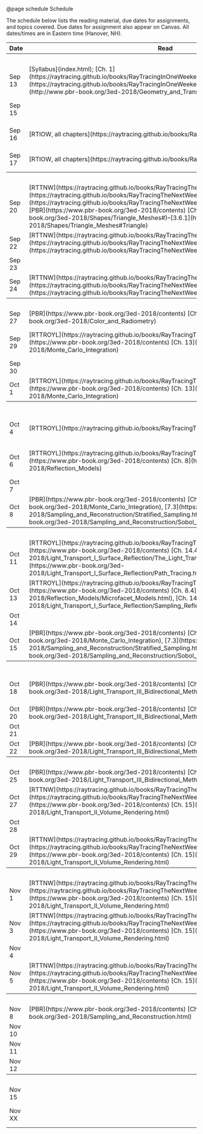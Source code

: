 @page schedule Schedule

The schedule below lists the reading material, due dates for assignments, and topics covered. Due dates for assignment also appear on Canvas. All dates/times are in Eastern time (Hanover, NH).


<table class="m-table">
    <tr class="header">
        <th>Date</th>
        <th>Read</th>
        <th>Due</th>
        <th>Topic</th>
        <th>Slides</th>
    </tr>
    <tr>
        <th colspan="5">
            Week 1: Introduction
        </th>
    </tr>
    <tr>
        <td>
            Sep 13
        </td>
        <td>
            [Syllabus](index.html); [Ch. 1](https://raytracing.github.io/books/RayTracingInOneWeekend.html#overview)–[3](https://raytracing.github.io/books/RayTracingInOneWeekend.html#thevec3class); [PBR Ch. 2](http://www.pbr-book.org/3ed-2018/Geometry_and_Transformations.html)
        </td>
        <td></td>
        <td>
            Introduction; linear algebra review
        </td>
        <td>
            [Slides](https://www.dropbox.com/sh/nkyvlivxn3zdtan/AAC924grr2_n4MnqAxvbvncea?dl=0&preview=00-Intro.pdf)
        </td>
    </tr>
    <tr>
        <td>
            Sep 15
        </td>
        <td>
            &nbsp;
        </td>
        <td>
            [A0](assignment0.html)
        </td>
        <td>
            Darts base code introduction
        </td>
        <td>
            &nbsp;
        </td>
    </tr>
    <tr>
        <td class="date">
            Sep 16
        </td>
        <td>
            [RTIOW, all chapters](https://raytracing.github.io/books/RayTracingInOneWeekend.html)
        </td>
        <td>
            &nbsp;
        </td>
        <td>
            %Ray tracing
        </td>
        <td>
            [Slides](https://www.dropbox.com/sh/nkyvlivxn3zdtan/AAC924grr2_n4MnqAxvbvncea?dl=0&preview=01-Raytracing+I.pdf)
        </td>
    </tr>
    <tr>
        <td>
            Sep 17
        </td>
        <td>
            [RTIOW, all chapters](https://raytracing.github.io/books/RayTracingInOneWeekend.html)
        </td>
        <td>
            &nbsp;
        </td>
        <td>
            %Ray tracing – Shading
        </td>
        <td>
            &nbsp;
        </td>
    </tr>
    <tr>
        <th colspan="5">
            Week 2: Meshes & Textures
        </th>
    </tr>
    <tr>
        <td>
            Sep 20
        </td>
        <td>
            [RTTNW](https://raytracing.github.io/books/RayTracingTheNextWeek.html) [Ch. 1](https://raytracing.github.io/books/RayTracingTheNextWeek.html#overview), [3](https://raytracing.github.io/books/RayTracingTheNextWeek.html#boundingvolumehierarchies); [PBR](https://www.pbr-book.org/3ed-2018/contents) [Ch. 3.6](https://www.pbr-book.org/3ed-2018/Shapes/Triangle_Meshes#)–[3.6.1](https://www.pbr-book.org/3ed-2018/Shapes/Triangle_Meshes#Triangle)
        </td>
        <td>
            &nbsp;
        </td>
        <td>
            Shapes, meshes & acceleration structures
        </td>
        <td>
            &nbsp;
        </td>
    </tr>
    <tr>
        <td>
            Sep 22
        </td>
        <td>
            [RTTNW](https://raytracing.github.io/books/RayTracingTheNextWeek.html) [Ch. 4](https://raytracing.github.io/books/RayTracingTheNextWeek.html#solidtextures)–[8](https://raytracing.github.io/books/RayTracingTheNextWeek.html#instances)
        </td>
        <td>
            [A1](assignment1.html)
        </td>
        <td>
            Texturing
        </td>
        <td>
            &nbsp;
        </td>
    </tr>
    <tr>
        <td>
            Sep 23
        </td>
        <td>
            &nbsp;
        </td>
        <td>
            &nbsp;
        </td>
        <td>
            X-hour
        </td>
        <td>
            &nbsp;
        </td>
    </tr>
    <tr>
        <td>
            Sep 24
        </td>
        <td>
            [RTTNW](https://raytracing.github.io/books/RayTracingTheNextWeek.html) [Ch. 4](https://raytracing.github.io/books/RayTracingTheNextWeek.html#solidtextures)–[8](https://raytracing.github.io/books/RayTracingTheNextWeek.html#instances)
        </td>
        <td>
            &nbsp;
        </td>
        <td>
            Texturing
        </td>
        <td>
            &nbsp;
        </td>
    </tr>
    <tr>
        <th colspan="5">
            Week 3: Radiometry & Monte Carlo
        </th>
    </tr>
    <tr>
        <td>
            Sep 27
        </td>
        <td>
            [PBR](https://www.pbr-book.org/3ed-2018/contents) [Ch. 5](https://www.pbr-book.org/3ed-2018/Color_and_Radiometry)
        </td>
        <td>
            &nbsp;
        </td>
        <td>
            Radiometry
        </td>
        <td>
            &nbsp;
        </td>
    </tr>
    <tr>
        <td>
            Sep 29
        </td>
        <td>
            [RTTROYL](https://raytracing.github.io/books/RayTracingTheRestOfYourLife.html); [PBR](https://www.pbr-book.org/3ed-2018/contents) [Ch. 13](https://www.pbr-book.org/3ed-2018/Monte_Carlo_Integration)
        </td>
        <td>
            &nbsp;
        </td>
        <td>
            Reflection Equation; Monte Carlo I
        </td>
        <td>
            &nbsp;
        </td>
    </tr>
    <tr>
        <td>
            Sep 30
        </td>
        <td>
            &nbsp;
        </td>
        <td>
            &nbsp;
        </td>
        <td>
            X-hour
        </td>
        <td>
            &nbsp;
        </td>
    </tr>
    <tr>
        <td>
            Oct 1
        </td>
        <td>
            [RTTROYL](https://raytracing.github.io/books/RayTracingTheRestOfYourLife.html); [PBR](https://www.pbr-book.org/3ed-2018/contents) [Ch. 13](https://www.pbr-book.org/3ed-2018/Monte_Carlo_Integration)
        </td>
        <td>
            [A2](assignment2.html)
        </td>
        <td>
            Monte Carlo II
        </td>
        <td>
            &nbsp;
        </td>
    </tr>
    <tr>
        <th colspan="5">
            Week 4: Monte Carlo & Direct Illumination
        </th>
    </tr>
    <tr>
        <td>
            Oct 4
        </td>
        <td>
            [RTTROYL](https://raytracing.github.io/books/RayTracingTheRestOfYourLife.html)
        </td>
        <td>
            &nbsp;
        </td>
        <td>
            Monte Carlo III: Importance sampling
        </td>
        <td>
            &nbsp;
        </td>
    </tr>
    <tr>
        <td>
            Oct 6
        </td>
        <td>
            [RTTROYL](https://raytracing.github.io/books/RayTracingTheRestOfYourLife.html); [PBR](https://www.pbr-book.org/3ed-2018/contents) [Ch. 8](https://www.pbr-book.org/3ed-2018/Reflection_Models)
        </td>
        <td>
            &nbsp;
        </td>
        <td>
            Reflection Equation; Monte Carlo I
        </td>
        <td>
            &nbsp;
        </td>
    </tr>
    <tr>
        <td>
            Oct 7
        </td>
        <td>
            &nbsp;
        </td>
        <td>
            &nbsp;
        </td>
        <td>
            X-hour
        </td>
        <td>
            &nbsp;
        </td>
    </tr>
    <tr>
        <td>
            Oct 8
        </td>
        <td>
            [PBR](https://www.pbr-book.org/3ed-2018/contents) [Ch. 13](https://www.pbr-book.org/3ed-2018/Monte_Carlo_Integration), [7.3](https://www.pbr-book.org/3ed-2018/Sampling_and_Reconstruction/Stratified_Sampling.html)–[7.7](https://www.pbr-book.org/3ed-2018/Sampling_and_Reconstruction/Sobol_Sampler)
        </td>
        <td>
            &nbsp;
        </td>
        <td>
            Monte Carlo II
        </td>
        <td>
            &nbsp;
        </td>
    </tr>
    <tr>
        <th colspan="5">
            Week 5: Rendering Equation, Path Tracing, & Microfacet Models
        </th>
    </tr>
    <tr>
        <td>
            Oct 11
        </td>
        <td>
            [RTTROYL](https://raytracing.github.io/books/RayTracingTheRestOfYourLife.html); [PBR](https://www.pbr-book.org/3ed-2018/contents) [Ch. 14.4](https://www.pbr-book.org/3ed-2018/Light_Transport_I_Surface_Reflection/The_Light_Transport_Equation.html)–[14.5](https://www.pbr-book.org/3ed-2018/Light_Transport_I_Surface_Reflection/Path_Tracing.html)
        </td>
        <td>
            [A3](assignment3.html)
        </td>
        <td>
            The Rendering Equation & Path Tracing
        </td>
        <td>
            &nbsp;
        </td>
    </tr>
    <tr>
        <td>
            Oct 13
        </td>
        <td>
            [RTTROYL](https://raytracing.github.io/books/RayTracingTheRestOfYourLife.html); [PBR](https://www.pbr-book.org/3ed-2018/contents) [Ch. 8.4](https://www.pbr-book.org/3ed-2018/Reflection_Models/Microfacet_Models.html), [Ch. 14.1](https://www.pbr-book.org/3ed-2018/Light_Transport_I_Surface_Reflection/Sampling_Reflection_Functions.html)
        </td>
        <td>
            &nbsp;
        </td>
        <td>
            Microfacet Models
        </td>
        <td>
            &nbsp;
        </td>
    </tr>
    <tr>
        <td>
            Oct 14
        </td>
        <td>
            &nbsp;
        </td>
        <td>
            &nbsp;
        </td>
        <td>
            X-hour
        </td>
        <td>
            &nbsp;
        </td>
    </tr>
    <tr>
        <td>
            Oct 15
        </td>
        <td>
            [PBR](https://www.pbr-book.org/3ed-2018/contents) [Ch. 13](https://www.pbr-book.org/3ed-2018/Monte_Carlo_Integration), [7.3](https://www.pbr-book.org/3ed-2018/Sampling_and_Reconstruction/Stratified_Sampling.html)–[7.7](https://www.pbr-book.org/3ed-2018/Sampling_and_Reconstruction/Sobol_Sampler)
        </td>
        <td>
            &nbsp;
        </td>
        <td>
            Quiz review
        </td>
        <td>
            &nbsp;
        </td>
    </tr>
    <tr>
        <th colspan="5">
            Week 6: Bidirectional Methods
        </th>
    </tr>
    <tr>
        <td>
            Oct 18
        </td>
        <td>
            [PBR](https://www.pbr-book.org/3ed-2018/contents) [Ch. 16](https://www.pbr-book.org/3ed-2018/Light_Transport_III_Bidirectional_Methods.html)
        </td>
        <td>
            &nbsp;
        </td>
        <td>
            Light Tracing & Bidirectional Path Tracing
        </td>
        <td>
            &nbsp;
        </td>
    </tr>
    <tr>
        <td>
            Oct 20
        </td>
        <td>
            [PBR](https://www.pbr-book.org/3ed-2018/contents) [Ch. 16](https://www.pbr-book.org/3ed-2018/Light_Transport_III_Bidirectional_Methods.html)
        </td>
        <td>
            [A4](assignment4.html)
        </td>
        <td>
            Photon Mapping
        </td>
        <td>
            &nbsp;
        </td>
    </tr>
    <tr>
        <td>
            Oct 21
        </td>
        <td>
            &nbsp;
        </td>
        <td>
            &nbsp;
        </td>
        <td>
            X-hour
        </td>
        <td>
            &nbsp;
        </td>
    </tr>
    <tr>
        <td>
            Oct 22
        </td>
        <td>
            [PBR](https://www.pbr-book.org/3ed-2018/contents) [Ch. 16](https://www.pbr-book.org/3ed-2018/Light_Transport_III_Bidirectional_Methods.html)
        </td>
        <td>
            [Proposal](assignment6.html)
        </td>
        <td>
            Photon Mapping
        </td>
        <td>
            &nbsp;
        </td>
    </tr>
    <tr>
        <th colspan="5">
            Week 7: Participating Media
        </th>
    </tr>
    <tr>
        <td>
            Oct 25
        </td>
        <td>
            [PBR](https://www.pbr-book.org/3ed-2018/contents) [Ch. 16](https://www.pbr-book.org/3ed-2018/Light_Transport_III_Bidirectional_Methods.html)
        </td>
        <td>
            &nbsp;
        </td>
        <td>
            Photon Mapping
        </td>
        <td>
            &nbsp;
        </td>
    </tr>
    <tr>
        <td>
            Oct 27
        </td>
        <td>
            [RTTNW](https://raytracing.github.io/books/RayTracingTheNextWeek.html) [Ch. 9](https://raytracing.github.io/books/RayTracingTheNextWeek.html#volumes); [PBR](https://www.pbr-book.org/3ed-2018/contents) [Ch. 15](https://www.pbr-book.org/3ed-2018/Light_Transport_II_Volume_Rendering.html)
        </td>
        <td>
            &nbsp;
        </td>
        <td>
            Participating Media
        </td>
        <td>
            &nbsp;
        </td>
    </tr>
    <tr>
        <td>
            Oct 28
        </td>
        <td>
            &nbsp;
        </td>
        <td>
            &nbsp;
        </td>
        <td>
            X-hour
        </td>
        <td>
            &nbsp;
        </td>
    </tr>
    <tr>
        <td>
            Oct 29
        </td>
        <td>
            [RTTNW](https://raytracing.github.io/books/RayTracingTheNextWeek.html) [Ch. 9](https://raytracing.github.io/books/RayTracingTheNextWeek.html#volumes); [PBR](https://www.pbr-book.org/3ed-2018/contents) [Ch. 15](https://www.pbr-book.org/3ed-2018/Light_Transport_II_Volume_Rendering.html)
        </td>
        <td>
            [A5](assignment5.html)
        </td>
        <td>
            Participating Media
        </td>
        <td>
            &nbsp;
        </td>
    </tr>
    <tr>
        <th colspan="5">
            Week 8: Participating Media
        </th>
    </tr>
    <tr>
        <td>
            Nov 1
        </td>
        <td>
            [RTTNW](https://raytracing.github.io/books/RayTracingTheNextWeek.html) [Ch. 9](https://raytracing.github.io/books/RayTracingTheNextWeek.html#volumes); [PBR](https://www.pbr-book.org/3ed-2018/contents) [Ch. 15](https://www.pbr-book.org/3ed-2018/Light_Transport_II_Volume_Rendering.html)
        </td>
        <td>
            &nbsp;
        </td>
        <td>
            Photon Mapping
        </td>
        <td>
            &nbsp;
        </td>
    </tr>
    <tr>
        <td>
            Nov 3
        </td>
        <td>
            [RTTNW](https://raytracing.github.io/books/RayTracingTheNextWeek.html) [Ch. 9](https://raytracing.github.io/books/RayTracingTheNextWeek.html#volumes); [PBR](https://www.pbr-book.org/3ed-2018/contents) [Ch. 15](https://www.pbr-book.org/3ed-2018/Light_Transport_II_Volume_Rendering.html)
        </td>
        <td>
            &nbsp;
        </td>
        <td>
            Participating Media
        </td>
        <td>
            &nbsp;
        </td>
    </tr>
    <tr>
        <td>
            Nov 4
        </td>
        <td>
            &nbsp;
        </td>
        <td>
            &nbsp;
        </td>
        <td>
            X-hour
        </td>
        <td>
            &nbsp;
        </td>
    </tr>
    <tr>
        <td>
            Nov 5
        </td>
        <td>
            [RTTNW](https://raytracing.github.io/books/RayTracingTheNextWeek.html) [Ch. 9](https://raytracing.github.io/books/RayTracingTheNextWeek.html#volumes); [PBR](https://www.pbr-book.org/3ed-2018/contents) [Ch. 15](https://www.pbr-book.org/3ed-2018/Light_Transport_II_Volume_Rendering.html)
        </td>
        <td>
            &nbsp;
        </td>
        <td>
            Photon Beams & Surfaces
        </td>
        <td>
            &nbsp;
        </td>
    </tr>
    <tr>
        <th colspan="5">
            Week 9: Stratification & Misc.
        </th>
    </tr>
    <tr>
        <td>
            Nov 8
        </td>
        <td>
            [PBR](https://www.pbr-book.org/3ed-2018/contents) [Ch. 7](https://www.pbr-book.org/3ed-2018/Sampling_and_Reconstruction.html)
        </td>
        <td>
            &nbsp;
        </td>
        <td>
            Photon Mapping
        </td>
        <td>
            &nbsp;
        </td>
    </tr>
    <tr>
        <td>
            Nov 10
        </td>
        <td>
            &nbsp;
        </td>
        <td>
            &nbsp;
        </td>
        <td>
            Misc
        </td>
        <td>
            &nbsp;
        </td>
    </tr>
    <tr>
        <td>
            Nov 11
        </td>
        <td>
            &nbsp;
        </td>
        <td>
            &nbsp;
        </td>
        <td>
            X-hour
        </td>
        <td>
            &nbsp;
        </td>
    </tr>
    <tr>
        <td>
            Nov 12
        </td>
        <td>
            &nbsp;
        </td>
        <td>
            &nbsp;
        </td>
        <td>
            Misc.
        </td>
        <td>
            &nbsp;
        </td>
    </tr>
    <tr>
        <th colspan="5">
            Week 10: Misc.
        </th>
    </tr>
    <tr>
        <td>
            Nov 15
        </td>
        <td>
            &nbsp;
        </td>
        <td>
            &nbsp;
        </td>
        <td>
            Misc.
        </td>
        <td>
            &nbsp;
        </td>
    </tr>
    <tr>
        <td>
            Nov XX
        </td>
        <td>
            &nbsp;
        </td>
        <td>
            [A6](assignment6.html)
        </td>
        <td>
            "Final Exam" (Rendering Competition)
        </td>
        <td>
            &nbsp;
        </td>
    </tr>
</table>